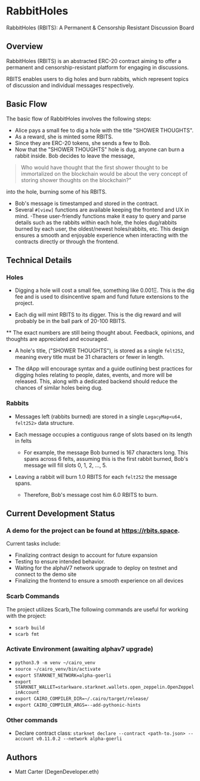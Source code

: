 # RabbitHoles

RabbitHoles (RBITS): A Permanent & Censorship Resistant Discussion Board

## Overview

RabbitHoles (RBITS) is an abstracted ERC-20 contract aiming to offer a permanent and censorship-resistant platform for engaging in discussions.

RBITS enables users to dig holes and burn rabbits, which represent topics of discussion and individual messages respectively.

## Basic Flow

The basic flow of RabbitHoles involves the following steps:

- Alice pays a small fee to dig a hole with the title "SHOWER THOUGHTS".
- As a reward, she is minted some RBITS.
- Since they are ERC-20 tokens, she sends a few to Bob.
- Now that the "SHOWER THOUGHTS" hole is dug, anyone can burn a rabbit inside.
  Bob decides to leave the message,

> Who would have thought that the first shower thought to be immortalized on the blockchain would be about the very concept of storing shower thoughts on the blockchain?"

into the hole, burning some of his RBITS.

- Bob's message is timestamped and stored in the contract.
- Several `#[view]` functions are available keeping the frontend and UX in mind.
  -These user-friendly functions make it easy to query and parse details such as the rabbits within each hole, the holes dug/rabbits burned by each user, the oldest/newest holes/rabbits, etc. This design ensures a smooth and enjoyable experience when interacting with the contracts directly or through the frontend.

## Technical Details

### Holes

- Digging a hole will cost a small fee, something like 0.001Ξ. This is the dig fee and is used to disincentive spam and fund future extensions to the project.

- Each dig will mint RBITS to its digger. This is the dig reward and will probably be in the ball park of 20-100 RBITS.

\*\* The exact numbers are still being thought about. Feedback, opinions, and thoughts are appreciated and ecouraged.

- A hole's title, ("SHOWER THOUGHTS"), is stored as a single `felt252`, meaning every title must be 31 characters or fewer in length.

- The dApp will encourage syntax and a guide outlining best practices for digging holes relating to people, dates, events, and more will be released. This, along with a dedicated backend should reduce the chances of similar holes being dug.

### Rabbits

- Messages left (rabbits burned) are stored in a single `LegacyMap<u64, felt252>` data structure.
- Each message occupies a contiguous range of slots based on its length in felts

  - For example, the message Bob burned is 167 characters long. This spans across 6 felts, assuming this is the first rabbit burned, Bob's message will fill slots 0, 1, 2, ..., 5.

- Leaving a rabbit will burn 1.0 RBITS for each `felt252` the message spans.

  - Therefore, Bob's message cost him 6.0 RBITS to burn.

## Current Development Status

### A demo for the project can be found at https://rbits.space.

Current tasks include:

- Finalizing contract design to account for future expansion
- Testing to ensure intended behavior.
- Waiting for the alphaV7 network upgrade to deploy on testnet and connect to the demo site
- Finalizing the frontend to ensure a smooth experience on all devices

### Scarb Commands

The project utilizes Scarb,The following commands are useful for working with the project:

- `scarb build`
- `scarb fmt`

### Activate Environment (awaiting alphav7 upgrade)

- `python3.9 -m venv ~/cairo_venv`
- `source ~/cairo_venv/bin/activate`
- `export STARKNET_NETWORK=alpha-goerli`
- `export STARKNET_WALLET=starkware.starknet.wallets.open_zeppelin.OpenZeppelinAccount`
- `export CAIRO_COMPILER_DIR=~/.cairo/target/release/`
- `export CAIRO_COMPILER_ARGS=--add-pythonic-hints`

### Other commands

- Declare contract class: `starknet declare --contract <path-to.json> --account v0.11.0.2 --network alpha-goerli`

## Authors

- Matt Carter (DegenDeveloper.eth)
